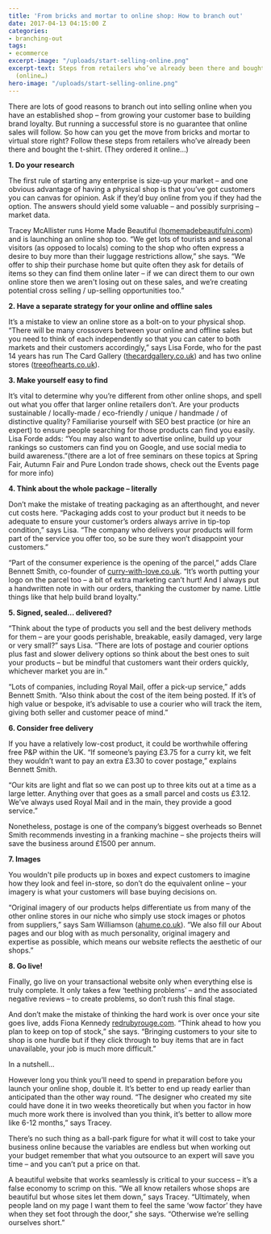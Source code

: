 ```yaml
---
title: 'From bricks and mortar to online shop: How to branch out'
date: 2017-04-13 04:15:00 Z
categories:
- branching-out
tags:
- ecommerce
excerpt-image: "/uploads/start-selling-online.png"
excerpt-text: Steps from retailers who’ve already been there and bought the t-shirt
  (online…)
hero-image: "/uploads/start-selling-online.png"
---
```


There are lots of good reasons to branch out into selling online when you have an established shop – from growing your customer base to building brand loyalty. But running a successful store is no guarantee that online sales will follow. So how can you get the move from bricks and mortar to virtual store right? Follow these steps from retailers who’ve already been there and bought the t-shirt. (They ordered it online…)

**1. Do your research**

The first rule of starting any enterprise is size-up your market – and one obvious advantage of having a physical shop is that you’ve got customers you can canvas for opinion. Ask if they’d buy online from you if they had the option. The answers should yield some valuable – and possibly surprising – market data.

Tracey McAllister runs Home Made Beautiful ([homemadebeautifulni.com](http://homemadebeautifulni.com/)) and is launching an online shop too. “We get lots of tourists and seasonal visitors (as opposed to locals) coming to the shop who often express a desire to buy more than their luggage restrictions allow,” she says. “We offer to ship their purchase home but quite often they ask for details of items so they can find them online later – if we can direct them to our own online store then we aren't losing out on these sales, and we’re creating potential cross selling / up-selling opportunities too.”

**2. Have a separate strategy for your online and offline sales**

It’s a mistake to view an online store as a bolt-on to your physical shop. “There will be many crossovers between your online and offline sales but you need to think of each independently so that you can cater to both markets and their customers accordingly,” says Lisa Forde, who for the past 14 years has run The Card Gallery ([thecardgallery.co.uk](http://thecardgallery.co.uk)) and has two online stores ([treeofhearts.co.uk](http://treeofhearts.co.uk)).

**3. Make yourself easy to find**

It’s vital to determine why you’re different from other online shops, and spell out what you offer that larger online retailers don’t. Are your products sustainable / locally-made / eco-friendly / unique / handmade / of distinctive quality? Familiarise yourself with SEO best practice (or hire an expert) to ensure people searching for those products can find you easily. Lisa Forde adds: “You may also want to advertise online, build up your rankings so customers can find you on Google, and use social media to build awareness.”(there are a lot of free seminars on these topics at Spring Fair, Autumn Fair and Pure London trade shows, check out the Events page for more info)

**4. Think about the whole package – literally**

Don’t make the mistake of treating packaging as an afterthought, and never cut costs here. “Packaging adds cost to your product but it needs to be adequate to ensure your customer’s orders always arrive in tip-top condition,” says Lisa. “The company who delivers your products will form part of the service you offer too, so be sure they won’t disappoint your customers.”

“Part of the consumer experience is the opening of the parcel,” adds Clare Bennett Smith, co-founder of [curry-with-love.co.uk](http://curry-with-love.co.uk). “It’s worth putting your logo on the parcel too – a bit of extra marketing can’t hurt! And I always put a handwritten note in with our orders, thanking the customer by name. Little things like that help build brand loyalty.”

**5. Signed, sealed… delivered?**

“Think about the type of products you sell and the best delivery methods for them – are your goods perishable, breakable, easily damaged, very large or very small?” says Lisa. “There are lots of postage and courier options plus fast and slower delivery options so think about the best ones to suit your products – but be mindful that customers want their orders quickly, whichever market you are in.”

“Lots of companies, including Royal Mail, offer a pick-up service,” adds Bennett Smith. “Also think about the cost of the item being posted. If it’s of high value or bespoke, it’s advisable to use a courier who will track the item, giving both seller and customer peace of mind.”

**6. Consider free delivery**

If you have a relatively low-cost product, it could be worthwhile offering free P&P within the UK. “If someone’s paying £3.75 for a curry kit, we felt they wouldn’t want to pay an extra £3.30 to cover postage,” explains Bennett Smith.

“Our kits are light and flat so we can post up to three kits out at a time as a large letter. Anything over that goes as a small parcel and costs us £3.12. We’ve always used Royal Mail and in the main, they provide a good service.”

Nonetheless, postage is one of the company’s biggest overheads so Bennet Smith recommends investing in a franking machine – she projects theirs will save the business around £1500 per annum.

**7. Images**

You wouldn't pile products up in boxes and expect customers to imagine how they look and feel in-store, so don’t do the equivalent online – your imagery is what your customers will base buying decisions on.

“Original imagery of our products helps differentiate us from many of the other online stores in our niche who simply use stock images or photos from suppliers,” says Sam Williamson ([ahume.co.uk](http://ahume.co.uk)). “We also fill our About pages and our blog with as much personality, original imagery and expertise as possible, which means our website reflects the aesthetic of our shops.”

**8. Go live!**

Finally, go live on your transactional website only when everything else is truly complete. It only takes a few ‘teething problems’ – and the associated negative reviews – to create problems, so don’t rush this final stage.

And don’t make the mistake of thinking the hard work is over once your site goes live, adds Fiona Kennedy [redrubyrouge.com](http://redrubyrouge.com). “Think ahead to how you plan to keep on top of stock,” she says. “Bringing customers to your site to shop is one hurdle but if they click through to buy items that are in fact unavailable, your job is much more difficult.”

In a nutshell…

However long you think you’ll need to spend in preparation before you launch your online shop, double it. It’s better to end up ready earlier than anticipated than the other way round. “The designer who created my site could have done it in two weeks theoretically but when you factor in how much more work there is involved than you think, it’s better to allow more like 6-12 months,” says Tracey.

There’s no such thing as a ball-park figure for what it will cost to take your business online because the variables are endless but when working out your budget remember that what you outsource to an expert will save you time – and you can’t put a price on that.

A beautiful website that works seamlessly is critical to your success – it’s a false economy to scrimp on this. “We all know retailers whose shops are beautiful but whose sites let them down,” says Tracey. “Ultimately, when people land on my page I want them to feel the same ‘wow factor’ they have when they set foot through the door,” she says. “Otherwise we’re selling ourselves short.”